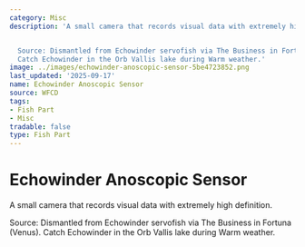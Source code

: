 ```yaml
---
category: Misc
description: 'A small camera that records visual data with extremely high definition.


  Source: Dismantled from Echowinder servofish via The Business in Fortuna (Venus).
  Catch Echowinder in the Orb Vallis lake during Warm weather.'
image: ../images/echowinder-anoscopic-sensor-5be4723852.png
last_updated: '2025-09-17'
name: Echowinder Anoscopic Sensor
source: WFCD
tags:
- Fish Part
- Misc
tradable: false
type: Fish Part
---
```


# Echowinder Anoscopic Sensor

A small camera that records visual data with extremely high definition.

Source: Dismantled from Echowinder servofish via The Business in Fortuna (Venus). Catch Echowinder in the Orb Vallis lake during Warm weather.

